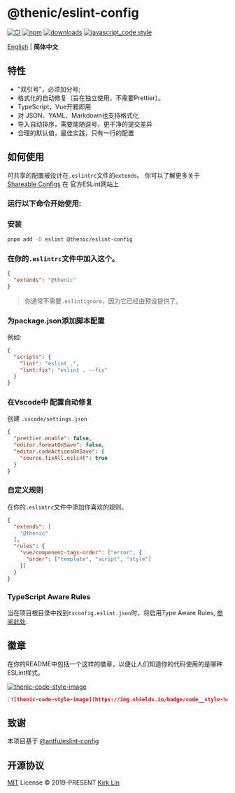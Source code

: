 # @thenic/eslint-config 
[![CI][ci-image]][ci-url] [![npm][npm-image]][npm-url] [![downloads][downloads-image]][downloads-url] [![javascript_code style][code-style-image]][code-style-url]

[ci-image]: https://github.com/NicCraver/eslint-config/actions/workflows/release.yml/badge.svg?branch=master
[ci-url]: https://github.com/NicCraver/eslint-config/actions/workflows/release.yml
[npm-image]: https://img.shields.io/npm/v/@thenic/eslint-config.svg
[npm-url]: https://npmjs.org/package/@thenic/eslint-config
[downloads-image]: https://img.shields.io/npm/dm/@thenic/eslint-config.svg
[downloads-url]: https://npmjs.org/package/@thenic/eslint-config
[code-style-image]: https://img.shields.io/badge/code__style-%40thenic-brightgreen.svg
[code-style-url]: https://github.com/NicCraver/eslint-config/

<div align='left'>
<a href="README.md">English</a> | <b>简体中文</b>
<br>
</div>

## 特性

- "双引号"，必须加分号;
- 格式化的自动修复（旨在独立使用，不需要Prettier）。
- TypeScript，Vue开箱即用
- 对 JSON、YAML、Markdown也支持格式化
- 导入自动排序，需要尾随逗号，更干净的提交差异
- 合理的默认值，最佳实践，只有一行的配置

## 如何使用

可共享的配置被设计在`.eslintrc`文件的`extends`。
你可以了解更多关于
[Shareable Configs](http://eslint.org/docs/developer-guide/shareable-configs) 在
官方ESLint网站上

###  运行以下命令开始使用:

### 安装

```bash
pnpm add -D eslint @thenic/eslint-config
```

### 在你的`.eslintrc`文件中加入这个。

```json
{
  "extends": "@thenic"
}
```

> 你通常不需要`.eslintignore`，因为它已经由预设提供了。

### 为package.json添加脚本配置

例如:

```json
{
  "scripts": {
    "lint": "eslint .",
    "lint:fix": "eslint . --fix"
  }
}
```

###  在Vscode中 配置自动修复

创建 `.vscode/settings.json`

```json
{
  "prettier.enable": false,
  "editor.formatOnSave": false,
  "editor.codeActionsOnSave": {
    "source.fixAll.eslint": true
  }
}
```

### 自定义规则

在你的`.eslintrc`文件中添加你喜欢的规则。

```json
{
  "extends": [
    "@thenic"
  ],
  "rules": {
    "vue/component-tags-order": ["error", {
      "order": ["template", "script", "style"]
    }]
  }
}
```
### TypeScript Aware Rules

当在项目根目录中找到`tsconfig.eslint.json`时，将启用Type Aware Rules, [参阅此处](https://github.com/NicCraver/eslint-config/blob/master/packages/typescript/index.js#L17).

## 徽章
在你的README中包括一个这样的徽章，以便让人们知道你的代码使用的是哪种ESLint样式。

[![thenic-code-style-image](https://img.shields.io/badge/code__style-%40thenic%2Feslint--config-brightgreen)](https://github.com/NicCraver/eslint-config/)

```markdown
[![thenic-code-style-image](https://img.shields.io/badge/code__style-%40thenic%2Feslint--config-brightgreen)](https://github.com/NicCraver/eslint-config/)
```

[code-style-image]: https://img.shields.io/badge/code__style-%40thenic%2Feslint--config-brightgreen
[code-style-url]: https://github.com/NicCraver/eslint-config/

## 致谢
本项目基于 [@antfu/eslint-config](https://github.com/antfu/eslint-config)


## 开源协议

[MIT](./LICENSE) License &copy; 2019-PRESENT [Kirk Lin](https://github.com/NicCraver)

